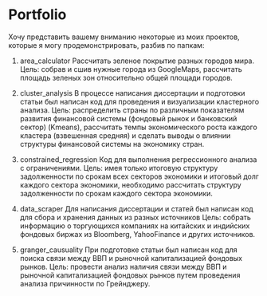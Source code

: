 # Portfolio
Хочу представить вашему вниманию некоторые из моих проектов, которые я могу продемонстрировать, разбив по папкам:

1) area_calculator
    Рассчитать зеленое покрытие разных городов мира.
    Цель: собрав и сшив нужные города из GoogleMaps, рассчитать площадь зеленых зон относительно общей площади городов.
   
2) cluster_analysis
    В процессе написания диссертации и подготовки статьи был написан код для проведения и визуализации кластерного анализа.
    Цель: распределить страны по различным показателям развития финансовой системы (фондовый рынок и банковский сектор) (Kmeans), рассчитать темпы экономического роста каждого кластера (взвешенная средняя) и сделать выводы о влиянии структуры финансовой системы на экономику стран.
   
3) constrained_regression
    Код для выполнения регрессионного анализа с ограничениями.
    Цель: имея только итоговую структуру задолженности по срокам всех секторов экономики и итоговый долг каждого сектора экономики, необходимо рассчитать структуру задолженности по срокам каждого сектора экономики.
   
4) data_scraper
    Для написания диссертации и статей был написан код для сбора и хранения данных из разных источников
    Цель: собрать информацию о торгующихся компаниях на китайских и индийских фондовых биржах из Bloomberg, YahooFinance и других источников.
   
5) granger_causuality
    При подготовке статьи был написан код для поиска связи между ВВП и рыночной капитализацией фондовых рынков.
    Цель: провести анализ наличия связи между ВВП и рыночной капитализацией фондовых рынков путем проведения анализа причинности по Грейнджеру.
